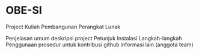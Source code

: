 # OBE-SI
Project Kuliah Pembangunan Perangkat Lunak

Penjelasan umum deskripsi project
Petunjuk Instalasi 
Langkah-langkah Penggunaan
prosedur untuk kontribusi github
informasi lain (anggota team)

